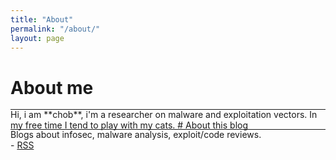 ```yaml
---
title: "About"
permalink: "/about/"
layout: page
---
```


# About me
<hr style="margin: -0.1em 0 !important;">
Hi, i am **chob**, i'm a researcher on malware and exploitation vectors. In my free time I tend to play with my cats.
# About this blog
<hr style="margin: -0.1em 0 !important;">
Blogs about infosec, malware analysis, exploit/code reviews.
<br>
- <a href="/feed.xml" target="_blank"><i class="fa fa-rss" aria-hidden="true"></i> RSS </a>
